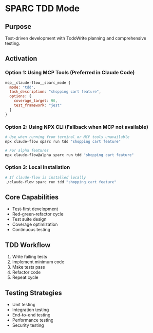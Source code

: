 # SPARC TDD Mode

## Purpose
Test-driven development with TodoWrite planning and comprehensive testing.

## Activation

### Option 1: Using MCP Tools (Preferred in Claude Code)
```javascript
mcp__claude-flow__sparc_mode {
  mode: "tdd",
  task_description: "shopping cart feature",
  options: {
    coverage_target: 90,
    test_framework: "jest"
  }
}
```

### Option 2: Using NPX CLI (Fallback when MCP not available)
```bash
# Use when running from terminal or MCP tools unavailable
npx claude-flow sparc run tdd "shopping cart feature"

# For alpha features
npx claude-flow@alpha sparc run tdd "shopping cart feature"
```

### Option 3: Local Installation
```bash
# If claude-flow is installed locally
./claude-flow sparc run tdd "shopping cart feature"
```

## Core Capabilities
- Test-first development
- Red-green-refactor cycle
- Test suite design
- Coverage optimization
- Continuous testing

## TDD Workflow
1. Write failing tests
2. Implement minimum code
3. Make tests pass
4. Refactor code
5. Repeat cycle

## Testing Strategies
- Unit testing
- Integration testing
- End-to-end testing
- Performance testing
- Security testing
